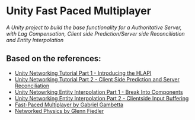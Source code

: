 Unity Fast Paced Multiplayer
===

*A Unity project to build the base functionality for a Authoritative Server, with Lag Compensation, Client side Prediction/Server side Reconciliation and Entity Interpolation*

Based on the references:
---
- [Unity Networking Tutorial Part 1 - Introducing the HLAPI](http://gamasutra.com/blogs/ChristianArellano/20150922/254218/UNET_Unity_5_Networking_Tutorial_Part_1_of_3__Introducing_the_HLAPI.php)
- [Unity Networking Tutorial Part 2 - Client Side Prediction and Server Reconciliation](http://gamasutra.com/blogs/ChristianArellano/20151009/255873/UNET_Unity_5_Networking_Tutorial_Part_2_of_3__Client_Side_Prediction_and_Server_Reconciliation.php)
- [Unity Netowrking Entity Interpolation Part 1 - Break Into Components](http://www.gamasutra.com/blogs/ChristianArellano/20160329/269065/UNET_Unity_5_Networking_Entity_Interpolation_Part_1_of_6__Break_Into_Components.php)
- [Unity Networking Entity Interpolation Part 2 - Clientside Input Buffering](http://www.gamasutra.com/blogs/ChristianArellano/20161104/284933/UNET_Unity_5_Networking_Entity_Interpolation_Part_2_of_6__Clientside_Input_Buffering.php)
- [Fast-Paced Multiplayer by Gabriel Gambetta](http://www.gabrielgambetta.com/fpm1.html)
- [Networked Physics by Glenn Fiedler](http://gafferongames.com/networked-physics/introduction-to-networked-physics/)

